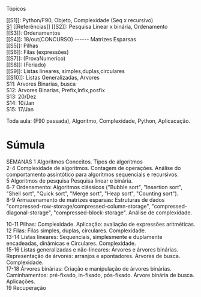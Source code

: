 
Tópicos

[[S1]]: Python/F90, Objeto, Complexidade (Seq x recursivo)  
[S1](S1.md)
	[[Referências]]
[[S2]]: Pesquisa Linear x binária, Ordenamento  
[[S3]]: Ordenamentos  
[[S4]]: 18/out(CONCURSO)  ------  Matrizes Esparsas  
[[S5]]: Pilhas  
[[S6]]: Filas  (expressões)   
[[S7]]: (ProvaNumerico)  
[[S8]]: (Feriado)  
[[S9]]:  Listas lineares, simples,duplas,circulares    
[[S10]]: Listas Generalizadas, Arvores  
S11: Arvores Binarias, busca  
S12: Arvores Binarias, Prefix,Infix,posfix  
S13: 20/Dez  
S14: 10/Jan  
S15: 17/Jan  

Toda aula: (F90 passada), Algoritmo, Complexidade, Python, Aplicacação.


# Súmula

SEMANAS
1   Algoritmos Conceitos. Tipos de algoritmos  
2-4 Complexidade de algoritmos. Contagem de operações. Análise do comportamento assintótico para algoritmos sequenciais e recursivos.  
5   Algoritmos de pesquisa Pesquisa linear e binária.  
6-7 Ordenamento: Algoritmos clássicos ("Bubble sort", "Insertion sort", "Shell sort", "Quick sort", "Merge sort", "Heap sort", "Counting sort").  
8-9 Armazenamento de matrizes esparsas:  Estruturas de dados "compressed-row-storage/compressed-column-storage", "compressed-diagonal-storage", "compressed-block-storage". Análise de complexidade.

10-11 Pilhas:  Complexidade. Aplicação: avaliação de expressões aritméticas.  
12    Filas:   Filas simples, duplas, circulares. Complexidade.  
13-14 Listas lineares:  Sequenciais, simplesmente e duplamente encadeadas, dinâmicas e Circulares. Complexidade.  
15-16 Listas generalizadas e não-lineares:  Árvores e árvores binárias. Representação de árvores: arranjos e apontadores. Árvores de busca. Complexidade.  
17-18 Árvores binárias: Criação e manipulação de árvores binárias. Caminhamentos: pré-fixado, in-fixado, pós-fixado. Árvore binária de busca. Aplicações.  
19 Recuperação
